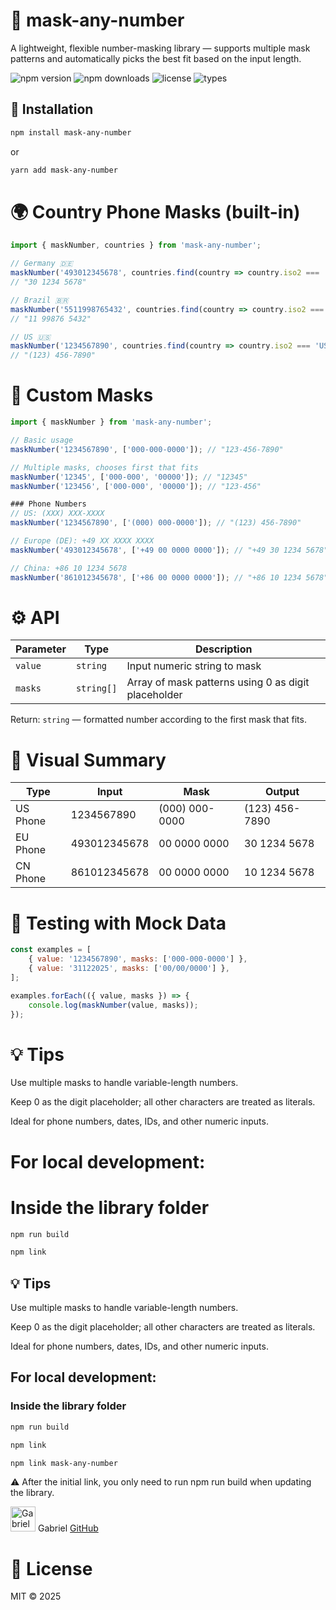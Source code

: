 # 📜 mask-any-number
A lightweight, flexible number-masking library — supports multiple mask patterns and automatically picks the best fit based on the input length.

![npm version](https://img.shields.io/npm/v/mask-any-number)
![npm downloads](https://img.shields.io/npm/dw/mask-any-number)
![license](https://img.shields.io/npm/l/mask-any-number)
![types](https://img.shields.io/npm/types/mask-any-number)

## 🔧 Installation
```sh
npm install mask-any-number
```

or

```sh
yarn add mask-any-number
```

# 🌍 Country Phone Masks (built-in)
```js
import { maskNumber, countries } from 'mask-any-number';

// Germany 🇩🇪
maskNumber('493012345678', countries.find(country => country.iso2 === 'DE').masks); 
// "30 1234 5678"

// Brazil 🇧🇷
maskNumber('5511998765432', countries.find(country => country.iso2 === 'BR').masks); 
// "11 99876 5432"

// US 🇺🇸
maskNumber('1234567890', countries.find(country => country.iso2 === 'US').masks); 
// "(123) 456-7890"

```

# 🎨 Custom Masks
```js
import { maskNumber } from 'mask-any-number';

// Basic usage
maskNumber('1234567890', ['000-000-0000']); // "123-456-7890"

// Multiple masks, chooses first that fits
maskNumber('12345', ['000-000', '00000']); // "12345"
maskNumber('123456', ['000-000', '00000']); // "123-456"

### Phone Numbers
// US: (XXX) XXX-XXXX
maskNumber('1234567890', ['(000) 000-0000']); // "(123) 456-7890"

// Europe (DE): +49 XX XXXX XXXX
maskNumber('493012345678', ['+49 00 0000 0000']); // "+49 30 1234 5678"

// China: +86 10 1234 5678
maskNumber('861012345678', ['+86 00 0000 0000']); // "+86 10 1234 5678"
```

# ⚙️ API
| Parameter          | Type       | Description                                         |
|--------------------|------------|-----------------------------------------------------|
| `value`            | `string`   | Input numeric string to mask                        |
| `masks`            | `string[]` | Array of mask patterns using 0 as digit placeholder |

Return: `string` — formatted number according to the first mask that fits.

# 🔁 Visual Summary
| Type        | Input           | Mask                | Output          |
|-------------|-----------------|---------------------|----------------|
| US Phone    | 1234567890      | (000) 000-0000      | (123) 456-7890 |
| EU Phone    | 493012345678    | 00 0000 0000        | 30 1234 5678 |
| CN Phone    | 861012345678    | 00 0000 0000        | 10 1234 5678 |

# 🧪 Testing with Mock Data
```javascript
const examples = [
    { value: '1234567890', masks: ['000-000-0000'] },
    { value: '31122025', masks: ['00/00/0000'] },
];

examples.forEach(({ value, masks }) => {
    console.log(maskNumber(value, masks));
});
```

# 💡 Tips
Use multiple masks to handle variable-length numbers.

Keep 0 as the digit placeholder; all other characters are treated as literals.

Ideal for phone numbers, dates, IDs, and other numeric inputs.

# For local development:

# Inside the library folder
```sh
npm run build

npm link
```

## 💡 Tips
Use multiple masks to handle variable-length numbers.

Keep 0 as the digit placeholder; all other characters are treated as literals.

Ideal for phone numbers, dates, IDs, and other numeric inputs.

## For local development:

### Inside the library folder
```sh
npm run build

npm link

npm link mask-any-number
```

⚠️ After the initial link, you only need to run npm run build when updating the library.

<img src="https://avatars.githubusercontent.com/u/28657322?v=4" width="40" alt="Gabriel" />  Gabriel [GitHub](https://github.com/gabrielrfmendes)

# 🧾 License

MIT © 2025
